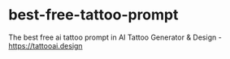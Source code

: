 # best-free-tattoo-prompt
The best free ai tattoo prompt in AI Tattoo Generator &amp; Design - https://tattooai.design

